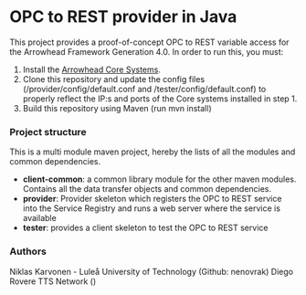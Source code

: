 # OPC to REST provider in Java

This project provides a proof-of-concept OPC to REST variable access for the Arrowhead Framework Generation 4.0. In order to run this, you must:
1. Install the [Arrowhead Core Systems](www.github.com/arrowhead-f/core-java). 
2. Clone this  repository and update the config files (/provider/config/default.conf and /tester/config/default.conf) to properly reflect the IP:s and ports of the Core systems installed in step 1.
3. Build this repository using Maven (run mvn install)


### Project structure

This is a multi module maven project, hereby the lists of all the modules and common dependencies.


* **client-common**: a common library module for the other maven modules. Contains all the data transfer objects and common dependencies.
* **provider**: Provider skeleton which registers the OPC to REST service into the Service Registry and runs a web server where the service is available
* **tester**: provides a client skeleton to test the OPC to REST service

### Authors

Niklas Karvonen - Luleå University of Technology (Github: nenovrak) 
Diego Rovere TTS Network ()

